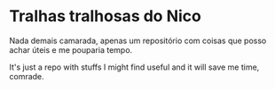 # Tralhas tralhosas do Nico

Nada demais camarada, apenas um repositório com coisas que posso achar úteis e me pouparia tempo.

It's just a repo with stuffs I might find useful and it will save me time, comrade.